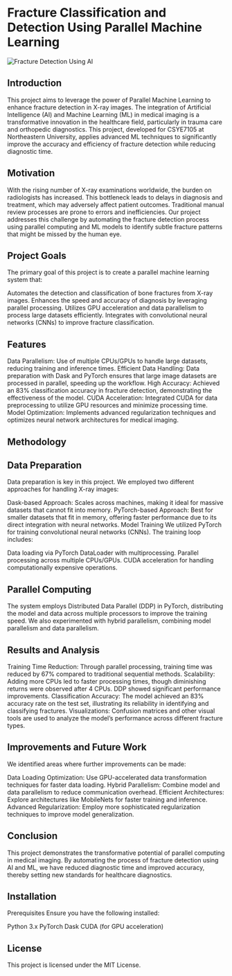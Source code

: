 # Fracture Classification and Detection Using Parallel Machine Learning

![Fracture Detection Using AI]()



## Introduction
This project aims to leverage the power of Parallel Machine Learning to enhance fracture detection in X-ray images. The integration of Artificial Intelligence (AI) and Machine Learning (ML) in medical imaging is a transformative innovation in the healthcare field, particularly in trauma care and orthopedic diagnostics. This project, developed for CSYE7105 at Northeastern University, applies advanced ML techniques to significantly improve the accuracy and efficiency of fracture detection while reducing diagnostic time.

## Motivation
With the rising number of X-ray examinations worldwide, the burden on radiologists has increased. This bottleneck leads to delays in diagnosis and treatment, which may adversely affect patient outcomes. Traditional manual review processes are prone to errors and inefficiencies. Our project addresses this challenge by automating the fracture detection process using parallel computing and ML models to identify subtle fracture patterns that might be missed by the human eye.

## Project Goals
The primary goal of this project is to create a parallel machine learning system that:

Automates the detection and classification of bone fractures from X-ray images.
Enhances the speed and accuracy of diagnosis by leveraging parallel processing.
Utilizes GPU acceleration and data parallelism to process large datasets efficiently.
Integrates with convolutional neural networks (CNNs) to improve fracture classification.

## Features
Data Parallelism: Use of multiple CPUs/GPUs to handle large datasets, reducing training and inference times.
Efficient Data Handling: Data preparation with Dask and PyTorch ensures that large image datasets are processed in parallel, speeding up the workflow.
High Accuracy: Achieved an 83% classification accuracy in fracture detection, demonstrating the effectiveness of the model.
CUDA Acceleration: Integrated CUDA for data preprocessing to utilize GPU resources and minimize processing time.
Model Optimization: Implements advanced regularization techniques and optimizes neural network architectures for medical imaging.

## Methodology
## Data Preparation
Data preparation is key in this project. We employed two different approaches for handling X-ray images:

Dask-based Approach: Scales across machines, making it ideal for massive datasets that cannot fit into memory.
PyTorch-based Approach: Best for smaller datasets that fit in memory, offering faster performance due to its direct integration with neural networks.
Model Training
We utilized PyTorch for training convolutional neural networks (CNNs). The training loop includes:

Data loading via PyTorch DataLoader with multiprocessing.
Parallel processing across multiple CPUs/GPUs.
CUDA acceleration for handling computationally expensive operations.

## Parallel Computing
The system employs Distributed Data Parallel (DDP) in PyTorch, distributing the model and data across multiple processors to improve the training speed. We also experimented with hybrid parallelism, combining model parallelism and data parallelism.

## Results and Analysis
Training Time Reduction: Through parallel processing, training time was reduced by 67% compared to traditional sequential methods.
Scalability: Adding more CPUs led to faster processing times, though diminishing returns were observed after 4 CPUs. DDP showed significant performance improvements.
Classification Accuracy: The model achieved an 83% accuracy rate on the test set, illustrating its reliability in identifying and classifying fractures.
Visualizations: Confusion matrices and other visual tools are used to analyze the model’s performance across different fracture types.

## Improvements and Future Work
We identified areas where further improvements can be made:

Data Loading Optimization: Use GPU-accelerated data transformation techniques for faster data loading.
Hybrid Parallelism: Combine model and data parallelism to reduce communication overhead.
Efficient Architectures: Explore architectures like MobileNets for faster training and inference.
Advanced Regularization: Employ more sophisticated regularization techniques to improve model generalization.

## Conclusion
This project demonstrates the transformative potential of parallel computing in medical imaging. By automating the process of fracture detection using AI and ML, we have reduced diagnostic time and improved accuracy, thereby setting new standards for healthcare diagnostics.

## Installation
Prerequisites
Ensure you have the following installed:

Python 3.x
PyTorch
Dask
CUDA (for GPU acceleration)

## License
This project is licensed under the MIT License.
